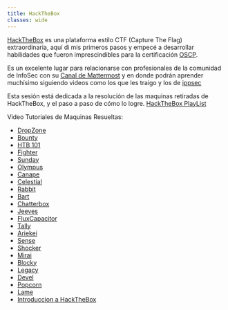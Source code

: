 ```yaml
---
title: HackTheBox
classes: wide
---
```


[HackTheBox](https://www.hackthebox.eu) es una plataforma estilo CTF (Capture The Flag) extraordinaria, aquí di mis primeros pasos y empecé a desarrollar habilidades que fueron imprescindibles para la certificación [OSCP](/OSCP-VideoBlog). 

Es un excelente lugar para relacionarse con profesionales de la comunidad de InfoSec con su [Canal de Mattermost](https://mm.netsecfocus.com/join/) y en donde podrán aprender muchísimo siguiendo videos como los que les traigo y los de [ippsec]( https://www.youtube.com/channel/UCa6eh7gCkpPo5XXUDfygQQA)

Esta sesión está dedicada a la resolución de las maquinas retiradas de HackTheBox, y el paso a paso de cómo lo logre. 
[HackTheBox PlayList]( https://www.youtube.com/watch?v=wNdFMUpc-kM&list=PLXm1FM6zsxpAHycJ8-0pvEsJPYmddzQBJ)

Video Tutoriales de Maquinas Resueltas:
* [DropZone](https://www.youtube.com/watch?v=0MjtpBtfes0)
* [Bounty](https://www.youtube.com/watch?v=V5DO0UlBLHQ)
* [HTB 101](https://www.youtube.com/watch?v=t7P9zo3xorE)
* [Fighter](https://www.youtube.com/watch?v=h1dnYkmj-yA)
* [Sunday](https://www.youtube.com/watch?v=2Uho6Md3wcw)
* [Olympus](https://youtu.be/prKsyZrygzQ)
* [Canape](https://youtu.be/HLi-3fdG1NY)
* [Celestial](https://youtu.be/6R4xX_SfSdA)
* [Rabbit](https://youtu.be/8Kv61bs9OWs)
* [Bart](https://youtu.be/nnqvCEUJxIc) 
* [Chatterbox](https://youtu.be/3KWlOqSREic) 
* [Jeeves](https://www.youtube.com/watch?v=MvzZ9_ncDI0)
* [FluxCapacitor](https://youtu.be/KKFRJe9PyCE)
* [Tally](https://www.youtube.com/edit?o=U&video_id=XKtW8JBmh9Y)
* [Ariekei](https://www.youtube.com/edit?o=U&video_id=mWfitZWGadA)
* [Sense](https://youtu.be/smYiXy3DlRk)
* [Shocker](https://youtu.be/rA2B4bRjhzI)
* [Mirai](https://www.youtube.com/watch?v=2YvbkINbI9I)
* [Blocky](https://www.youtube.com/watch?v=j4TVd4AS99k)
* [Legacy](https://www.youtube.com/watch?v=6gRiTmGHWgk)
* [Devel](https://www.youtube.com/watch?v=W7sweezNNFE)
* [Popcorn](https://www.youtube.com/watch?v=OugYDlAB83I)
* [Lame]( https://www.youtube.com/watch?v=5gKvhgTWxjU)
* [Introduccion a HackTheBox](https://www.youtube.com/watch?v=wNdFMUpc-kM)




